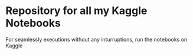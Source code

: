 # Repository for all my Kaggle Notebooks
For seamlessly executions without any inturruptions, run the notebooks on Kaggle 
